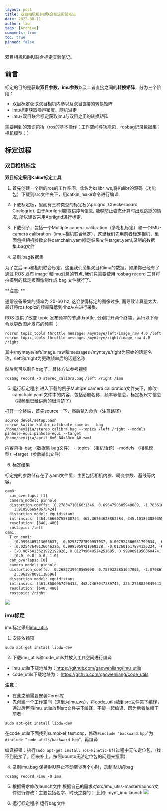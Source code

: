 ```yaml
---
layout: post
title: 双目相机和IMU联合标定实验笔记
date: 2022-08-11
author: lau
tags: [Archive]
comments: true
toc: true
pinned: false
---
```

双目相机和IMU联合标定实验笔记。

<!-- more -->

## 前言

标定的目的是获取**双目参数**，**imu参数**以及二者直接之间的**转换矩阵**，分为三个阶段：
- 双目标定获取双目相机内参以及双目直接的转换矩阵
- imu标定获取噪声密度、随机游走
- imu+双目联合标定获取imu与双目之间的转换矩阵

需要用到的知识包括（ros的基本操作：工作空间与功能包，rosbag记录数据集； 相机模型；）

## 标定过程

### 双目相机标定

**双目标定采用Kalibr标定工具**

1. 首先创建一个新的ros的工作空间，命名为kalibr_ws,将Kalibr的源码（功能包）下载到src文件夹下，用catkin_make命令进行编译.

2. 下载标定板，里面有三种类型的标定板(Aprilgrid, Checkerboard, Circlegrid). 由于Aprilgrid能提供序号信息, 能够防止姿态计算时出现跳跃的情况, 所以建议采用Aprilgrid进行标定.

3. 下载例子，包括一个Multiple camera calibration（多相机标定）和一个IMU-camera calibration（imu+相机联合标定），这里我们先用前者标定相机，里面包括相机参数文件camchain.yaml标定结果文件target.yaml,录制的数据集.bag文件

4. 录制.bag数据集

为了之后imu和相机联合标定，这里我们采集双目和imu的数据。如果你已经有了通过 ROS 发布 image 和imu消息的节点, 我们只需要使用 rosbag record 工具将拍摄到的标定板图像制作成 bag 文件就行了。

**注意: ** 

通常设备采集的频率为 20-60 hz, 这会使得标定的图像过多, 而导致计算量太大. 最好将ros topic的频率降低到4hz左右进行采集.

ROS 提供了改变 topic 发布频率的节点throttle, 分别打开两个终端，运行以下命令以更改图片发布的频率 ：
```
rosrun topic_tools throttle messages /mynteye/left/image_raw 4.0 /left
rosrun topic_tools throttle messages /mynteye/right/image_raw 4.0 /right
```
其中/mynteye/left/image_raw和messages /mynteye/right为原始的话题名称，/left和/right为更改频率后的话题名称

然后就可以制作bag了，具体方法参考[视频](https://www.bilibili.com/video/BV1rC4y1p7ma?from=search&seid=12889677312177442999&vd_source=acc036f52075e7e5c8044d47a94d4660)
```
rosbag record -O stereo_calibra.bag /left /right /imu
```

5. 运行标定程序
进入下载的例子Multiple camera calibration文件夹下，修改camchain.yaml文件中的内容，包括话题名称，频率等信息，标定板尺寸信息（视频里已经讲解的很清楚了）

打开一个终端，首先source一下，然后输入命令（注意路径）

```
source devel/setup.bash
rosrun kalibr kalibr_calibrate_cameras --bag /home/heyijia/stereo_calibra.bag --topics /left /right --models pinhole-equi pinhole-equi --target /home/heyijia/april_6x6_80x80cm_A0.yaml
```

内容包括–bag（数据集 bag文件） --topics （相机话题）–models （相机模型）–target（参数输出文件）

6. 标定结果

标定完的参数储存在了.yaml文件里，主要包括相机内参、畸变参数、基线等内容。

```xml
cam0:
  cam_overlaps: [1]
  camera_model: pinhole
  distortion_coeffs: [0.2783471016021346, 0.6964790605940689, -1.7636165117280103,
    1.9185066948675424]
  distortion_model: equidistant
  intrinsics: [464.46660755800724, 465.36764628863784, 345.1018538803555, 229.48918054311704]
  resolution: [640, 480]
  rostopic: /left
cam1:
  T_cn_cnm1:
  - [0.9996465213666637, -0.02537787899957037, 0.007924366031799834, -0.11251195025612559]
  - [0.02547649136646326, 0.9995959921960228, -0.012601617884125324, -0.0017042839059835384]
  - [-0.0076013621922192826, 0.012799048524251695, 0.9998891956860474, -0.0005072054140188229]
  - [0.0, 0.0, 0.0, 1.0]
  cam_overlaps: [0]
  camera_model: pinhole
  distortion_coeffs: [0.2682739040565608, 0.7579325851647005, -2.0708675842774156,
    2.3962970091118696]
  distortion_model: equidistant
  intrinsics: [461.8506067496413, 462.2467047389745, 325.2758830849641, 247.10152372631737]
  resolution: [640, 480]
  rostopic: /right
```

![](https://img-blog.csdnimg.cn/20200917103906185.png?x-oss-process=image/watermark,type_ZmFuZ3poZW5naGVpdGk,shadow_10,text_aHR0cHM6Ly9ibG9nLmNzZG4ubmV0L3FpbnFpbnhpYW5zaGVuZw==,size_16,color_FFFFFF,t_70#pic_center)

### imu标定

imu标定采用[imu_utils](https://github.com/gaowenliang/imu_utils)

1. 安装依赖项
```
sudo apt-get install libdw-dev
```
2. 下载imu_utils和code_utils并放入工作空间进行编译
- imu_utils下载地址为：https://github.com/gaowenliang/imu_utils
- code_utils下载地址为： https://github.com/gaowenliang/code_utils

**注意：**

- 在此之前需要安装Ceres库
- 先创建一个工作空间（这里为imu_ws），将code_utils放到src文件夹下编译，通过后再将imu_utils放到src文件夹下编译，不能一起编译，因为后者依赖于前者

```
sudo apt-get install libdw-dev
```

在code_utils下面找到sumpixel_test.cpp，修改`#include "backward.hpp`"为 `#include “code_utils/backward.hpp`”，再编译

编译报错：执行`sudo apt-get install ros-kinetic-bfl`过程中无法定位包，(找不到链接了，回来补上，按照ubuntu无法定位包的问题来搜索).

4. 录制imu.bag
保持IMU静止不动至少两个小时，录制IMU的bag
```
rosbag record /imu -O imu
```

5. 根据需求修改launch文件
根据自己的需求对src/imu_utils-master/launch文件进行修改：主要包括名字、时长之类的； 比如: mynt_imu.launch
![](https://img-blog.csdnimg.cn/20200917105258708.png?x-oss-process=image/watermark,type_ZmFuZ3poZW5naGVpdGk,shadow_10,text_aHR0cHM6Ly9ibG9nLmNzZG4ubmV0L3FpbnFpbnhpYW5zaGVuZw==,size_16,color_FFFFFF,t_70#pic_center)

6. 运行标定程序
运行bag文件




